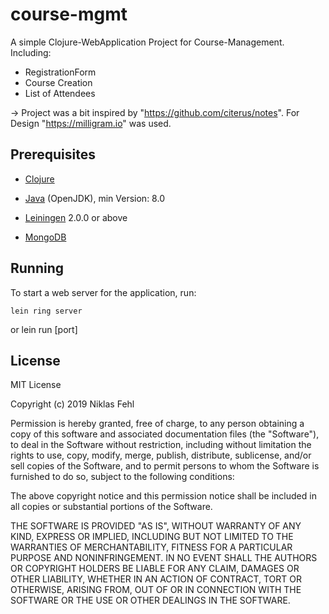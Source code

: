 # course-mgmt

A simple Clojure-WebApplication Project for Course-Management. Including:
 - RegistrationForm
 - Course Creation
 - List of Attendees

-> Project was a bit inspired by "https://github.com/citerus/notes".
   For Design "https://milligram.io" was used.

## Prerequisites

- [Clojure](https://clojure.org/)

- [Java](https://openjdk.java.net/) (OpenJDK), min Version: 8.0

- [Leiningen](https://github.com/technomancy/leiningen) 2.0.0 or above

- [MongoDB](https://www.mongodb.com)


## Running

To start a web server for the application, run:

    lein ring server
or
    lein run [port]

## License

MIT License

Copyright (c) 2019 Niklas Fehl

Permission is hereby granted, free of charge, to any person obtaining a copy
of this software and associated documentation files (the "Software"), to deal
in the Software without restriction, including without limitation the rights
to use, copy, modify, merge, publish, distribute, sublicense, and/or sell
copies of the Software, and to permit persons to whom the Software is
furnished to do so, subject to the following conditions:

The above copyright notice and this permission notice shall be included in all
copies or substantial portions of the Software.

THE SOFTWARE IS PROVIDED "AS IS", WITHOUT WARRANTY OF ANY KIND, EXPRESS OR
IMPLIED, INCLUDING BUT NOT LIMITED TO THE WARRANTIES OF MERCHANTABILITY,
FITNESS FOR A PARTICULAR PURPOSE AND NONINFRINGEMENT. IN NO EVENT SHALL THE
AUTHORS OR COPYRIGHT HOLDERS BE LIABLE FOR ANY CLAIM, DAMAGES OR OTHER
LIABILITY, WHETHER IN AN ACTION OF CONTRACT, TORT OR OTHERWISE, ARISING FROM,
OUT OF OR IN CONNECTION WITH THE SOFTWARE OR THE USE OR OTHER DEALINGS IN THE
SOFTWARE.
